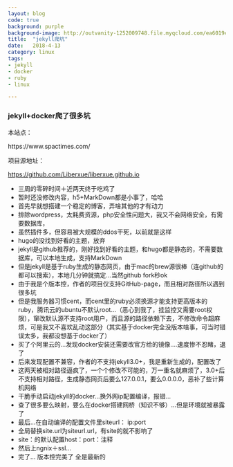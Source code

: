 ```yaml
---
layout: blog
code: true
background: purple
background-image: http://outvanity-1252009748.file.myqcloud.com/ea6019e8feb71a56.jpg
title:  "jekyll爬坑"
date:   2018-4-13
category: linux
tags: 
- jekyll
- docker
- ruby
- linux

---
```


### jekyll+docker爬了很多坑
<p>
本站点：
</p>
<p>
<a herf="https://www.spactimes.com/">https://www.spactimes.com/</a>
</p>
<p>
项目源地址：
</p>
<p>

<a herf="https://github.com/Liberxue/liberxue.github.io">https://github.com/Liberxue/liberxue.github.io</a>
</p>


- 三周的零碎时间＋近两天终于吃鸡了
- 暂时还没修改内容，h5+MarkDown都是小事了，哈哈
- 首先早就想搭建一个稳定的博客，弄啥其他的才有动力
- 排除wordpress，太耗费资源，php安全性问题大，我又不会网络安全，有需要数据库，
- 虽然插件多，但容易被大规模的ddos干死，以前就是这样
- hugo的没找到好看的主题，放弃
- jekyll是github推荐的，刚好找到好看的主题，和hugo都是静态的，不需要数据库，可以本地生成，支持MarkDown
- 但是jekyll是基于ruby生成的静态网页，由于mac的brew源很棒（连github的都可以搜索），本地几分钟就搞定...当然github fork秒ok
- 由于我是个版本控，作者的项目仅支持GitHub-page，而且相对路径所以遇到很多坑
- 但是我服务器习惯cent，而cent里的ruby必须换源才能支持更高版本的ruby，腾讯云的ubuntu不默认root...（恶心到我了，挂监控又需要root权限），窜改默认源不支持root用户，而且源的路径依赖下去，不修改命令超麻烦，可是我又不喜欢乱动这部分（其实基于docker完全没版本啥事，可当时错误太多，我都没想基于docker了）
- 买了个阿里云的...发现docker安装还需要改官方给的镜像....速度惨不忍睹，退了
- 后来发现配置不兼容，作者的不支持jekyll3.0+，我是重新生成的，配置改了
- 这两天被相对路径逼疯了，一个个修改不可能的，万一重名就麻烦了，3.0+后不支持相对路径，生成静态网页后要么127.0.0.1，要么0.0.0.0，恶补了些计算机网络
- 干脆手动启动jekyll的docker...换外网ip配置编译，报错...
- 查了很多要么映射，要么在docker搭建网桥（知识不够）...但是环境就被暴露了
- 最后...在自动编译的配置文件里siteurl： ip:port
- 全局替换site.url为siteurl.url，有site的就不影响了
- site：的默认配置host：port：注释
- 然后上ngnix＋ssl...
- 完了...
版本控完美了
全是最新的

